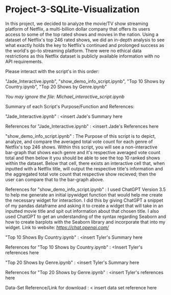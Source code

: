 # Project-3-SQLite-Visualization

In this project, we decided to analyze the movie/TV show streaming platform of Netflix, a multi-billion dollar company that offers its users
access to some of the top rated shows and movies in the nation. Using a dataset of Netflix's top 246 rated shows, we did an in-depth analysis
to see what exactly holds the key to Netflix's continued and prolonged success as the world's go-to streaming platform. 
There were no ethical data restrictions as this Netflix dataset is publicly available information with no API requirements.

Please interact with the script's in this order:

"Jade_Interactive.ipynb", 
"show_demo_info_script.ipynb", 
"Top 10 Shows by Country.ipynb", 
"Top 20 Shows by Genre.ipynb"

*You may ignore the file: Michael_interactive_script.ipynb*

Summary of each Script's Purpose/Function and References:

"Jade_Interactive.ipynb" : <insert Jade's Summary here

References for "Jade_Interactive.ipynb" : <insert Jade's References here

"show_demo_info_script.ipynb" : The Purpose of this script is to depict, analyze, and compare the averaged total vote count for each genre of Netflix's top 246 shows.
Within this script, you will see a non-interactive bar-graph that shows each genre and it's respective averaged vote count total and then below it you should be able 
to see the top 10 ranked shows within the dataset. Below that cell, there exists an interactive cell that, when inputted with a Netflix title, will output the respective
title's information and the aggregated total vote count that respective show recieved; then the user can compare that to the bar-graph above. 

References for "show_demo_info_script.ipynb" : I used ChatGPT Version 3.5 to help me generate an initial ipywidget function that would help me create the necessary 
widget for interaction. I did this by giving ChatGPT a snippet of my pandas dataframe and asking it to create a widget that will take in an inputted movie title 
and spit out information about that chosen title. I also used ChatGPT to get an understanding of the syntax regarding Seaborn and how to create barplots
with the Seaborn library and incorporate that into my widget. Link to website: *https://chat.openai.com/*

"Top 10 Shows By Country.ipynb" : <insert Tyler's Summary here

References for "Top 10 Shows by Country.ipynb" : <Insert Tyler's references here

"Top 20 Shows by Genre.ipynb" : <insert Tyler's Summary here

References for "Top 20 Shows by Genre.ipynb" : <insert Tyler's references here


Data-Set Reference/Link for download : < insert data set reference here 
